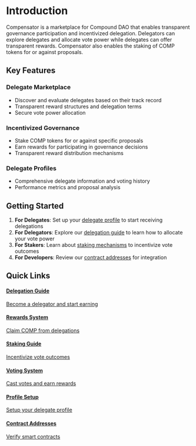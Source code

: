 # Introduction

Compensator is a marketplace for Compound DAO that enables transparent governance participation and incentivized delegation. Delegators can explore delegates and allocate vote power while delegates can offer transparent rewards. Compensator also enables the staking of COMP tokens for or against proposals.

## Key Features

### **Delegate Marketplace**
- Discover and evaluate delegates based on their track record
- Transparent reward structures and delegation terms
- Secure vote power allocation

### **Incentivized Governance**
- Stake COMP tokens for or against specific proposals
- Earn rewards for participating in governance decisions
- Transparent reward distribution mechanisms

### **Delegate Profiles**
- Comprehensive delegate information and voting history
- Performance metrics and proposal analysis

## Getting Started

1. **For Delegates**: Set up your [delegate profile](./profiles) to start receiving delegations
2. **For Delegators**: Explore our [delegation guide](./delegation) to learn how to allocate your vote power
3. **For Stakers**: Learn about [staking mechanisms](./staking) to incentivize vote outcomes
4. **For Developers**: Review our [contract addresses](../contracts/addresses) for integration

## Quick Links

<style>
{`
.quick-links-grid {
  display: grid;
  grid-template-columns: repeat(auto-fit, minmax(300px, 1fr));
  gap: 12px;
  margin-top: 1rem;
  margin-bottom: 1rem;
}

.quick-link-card {
  padding: 1.5rem;
  border: 1px solid var(--ifm-color-emphasis-200);
  border-radius: 12px;
  background-color: var(--ifm-color-emphasis-0);
  transition: all 0.2s ease;
  cursor: pointer;
  text-decoration: none;
  color: inherit;
}

.quick-link-card:hover {
  border-color: #10B981;
  box-shadow: 0px 4px 8px rgba(0,0,0,0.1);
  transform: translateY(-2px);
  text-decoration: none;
}

.quick-link-card h4 {
  margin: 0 0 0.5rem 0;
  color: var(--ifm-font-color-base);
}

.quick-link-card p {
  margin: 0;
  font-size: 0.9rem;
  opacity: 0.8;
}


`}
</style>

<div class="quick-links-grid">

<a href="./delegation" class="quick-link-card">
  <h4>Delegation Guide</h4>
  <p>Become a delegator and start earning</p>
</a>

<a href="./rewards" class="quick-link-card">
  <h4>Rewards System</h4>
  <p>Claim COMP from delegations</p>
</a>

<a href="./staking" class="quick-link-card">
  <h4>Staking Guide</h4>
  <p>Incentivize vote outcomes</p>
</a>

<a href="./voting" class="quick-link-card">
  <h4>Voting System</h4>
  <p>Cast votes and earn rewards</p>
</a>

<a href="./profiles" class="quick-link-card">
  <h4>Profile Setup</h4>
  <p>Setup your delegate profile</p>
</a>

<a href="../contracts/addresses" class="quick-link-card">
  <h4>Contract Addresses</h4>
  <p>Verify smart contracts</p>
</a>

<!-- <a href="../contracts/audits" class="quick-link-card">
  <h4>Audits Overview</h4>
  <p>Security-first approach</p>
</a> -->

</div>